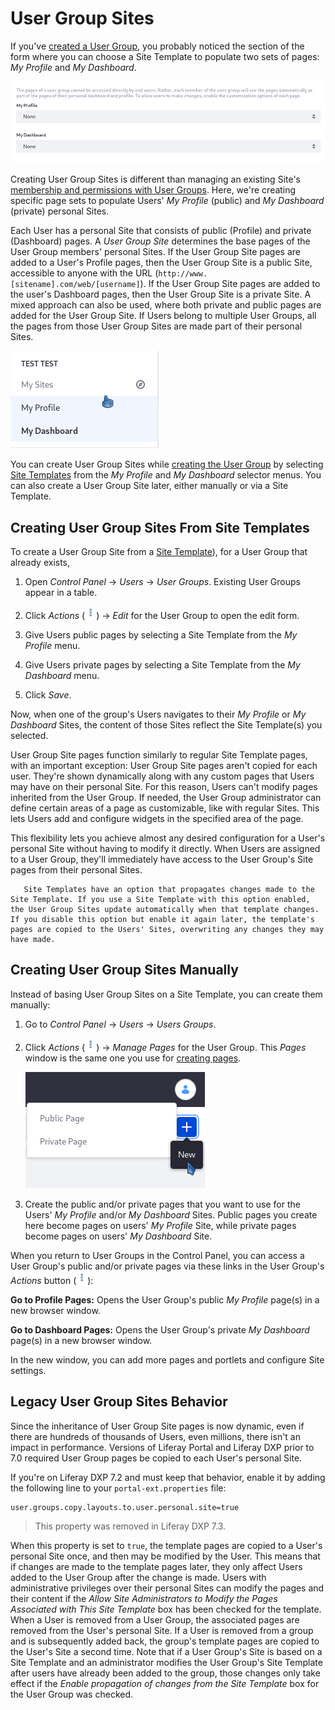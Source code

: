 # User Group Sites

If you've [created a User Group](./creating-and-managing-user-groups.md), you probably noticed the section of the form where you can choose a Site Template to populate two sets of pages: *My Profile* and *My Dashboard*.

![You can create User Group Sites while creating the User Group.](./user-group-sites/images/01.png)

Creating User Group Sites is different than managing an existing Site's [membership and permissions with User Groups](./managing-site-membership-and-permissions-with-user-groups.md). Here, we're creating specific page sets to populate Users' *My Profile* (public) and *My Dashboard* (private) personal Sites.

Each User has a personal Site that consists of public (Profile) and private (Dashboard) pages. A *User Group Site* determines the base pages of the User Group members' personal Sites. If the User Group Site pages are added to a User's Profile pages, then the User Group Site is a public Site, accessible to anyone with the URL (`http://www.[sitename].com/web/[username]`). If the User Group Site pages are added to the user's Dashboard pages, then the User Group Site is a private Site. A mixed approach can also be used, where both private and public pages are added for the User Group Site. If Users belong to multiple User Groups, all the pages from those User Group Sites are made part of their personal Sites. 

![A Users' Sites are available in the User Personal Menu.](./user-group-sites/images/02.png)

You can create User Group Sites while [creating the User Group](./creating-and-managing-user-groups.md) by selecting [Site Templates](../../site-building/building-sites/building-sites-with-site-templates.md) from the *My Profile* and *My Dashboard* selector menus. You can also create a User Group Site later, either manually or via a Site Template. 

## Creating User Group Sites From Site Templates

To create a User Group Site from a [Site Template](../../site-building/building-sites/building-sites-with-site-templates.md)), for a User Group that already exists,

1. Open *Control Panel* &rarr; *Users* &rarr; *User Groups*. Existing User Groups appear in a table. 

1. Click *Actions* (![Actions](../../images/icon-actions.png)) &rarr; *Edit* for the User Group to open the edit form.

1. Give Users public pages by selecting a Site Template from the *My Profile* menu.

1. Give Users private pages by selecting a Site Template from the *My Dashboard* menu.

1. Click *Save*. 

Now, when one of the group's Users navigates to their *My Profile* or *My Dashboard* Sites, the content of those Sites reflect the Site Template(s) you selected. 

User Group Site pages function similarly to regular Site Template pages, with an important exception: User Group Site pages aren't copied for each user. They're shown dynamically along with any custom pages that Users may have on their personal Site. For this reason, Users can't modify pages inherited from the User Group. If needed, the User Group administrator can define certain areas of a page as customizable, like with regular Sites. This lets Users add and configure widgets in the specified area of the page. 

This flexibility lets you achieve almost any desired configuration for a User's personal Site without having to modify it directly. When Users are assigned to a User Group, they'll immediately have access to the User Group's Site pages from their personal Sites. 

```note::
   Site Templates have an option that propagates changes made to the Site Template. If you use a Site Template with this option enabled, the User Group Sites update automatically when that template changes. If you disable this option but enable it again later, the template's pages are copied to the Users' Sites, overwriting any changes they may have made.
```

## Creating User Group Sites Manually

Instead of basing User Group Sites on a Site Template, you can create them manually:

1. Go to *Control Panel* &rarr; *Users* &rarr; *Users Groups*.

1. Click *Actions* (![Actions](../../images/icon-actions.png)) &rarr; *Manage Pages* for the User Group. This *Pages* window is the same one you use for [creating pages](../../site-building/creating-pages/understanding-pages.md).

    ![Add User Group Sites manually.](./user-group-sites/images/03.png)

1. Create the public and/or private pages that you want to use for the Users' *My Profile* and/or *My Dashboard* Sites. Public pages you create here become pages on users' *My Profile* Site, while private pages become pages on users' *My Dashboard* Site. 

When you return to User Groups in the Control Panel, you can access a User Group's public and/or private pages via these links in the User Group's *Actions* button (![Actions](../../images/icon-actions.png)): 

**Go to Profile Pages:** Opens the User Group's public *My Profile* page(s) in a new browser window. 

**Go to Dashboard Pages:** Opens the User Group's private *My Dashboard* page(s) in a new browser window. 

In the new window, you can add more pages and portlets and configure Site settings. 

## Legacy User Group Sites Behavior

Since the inheritance of User Group Site pages is now dynamic, even if there are hundreds of thousands of Users, even millions, there isn't an impact in performance. Versions of Liferay Portal and Liferay DXP prior to 7.0 required User Group pages be copied to each User's personal Site. 

If you're on Liferay DXP 7.2 and must keep that behavior, enable it by adding the following line to your `portal-ext.properties` file: 

    user.groups.copy.layouts.to.user.personal.site=true

> This property was removed in Liferay DXP 7.3.

When this property is set to `true`, the template pages are copied to a User's personal Site once, and then may be modified by the User. This means that if changes are made to the template pages later, they only affect Users added to the User Group after the change is made. Users with administrative privileges over their personal Sites can modify the pages and their content if the *Allow Site Administrators to Modify the Pages Associated with This Site Template* box has been checked for the template. When a User is removed from a User Group, the associated pages are removed from the User's personal Site. If a User is removed from a group and is subsequently added back, the group's template pages are copied to the User's Site a second time. Note that if a User Group's Site is based on a Site Template and an administrator modifies the User Group's Site Template after users have already been added to the group, those changes only take effect if the *Enable propagation of changes from the Site Template* box for the User Group was checked. 

